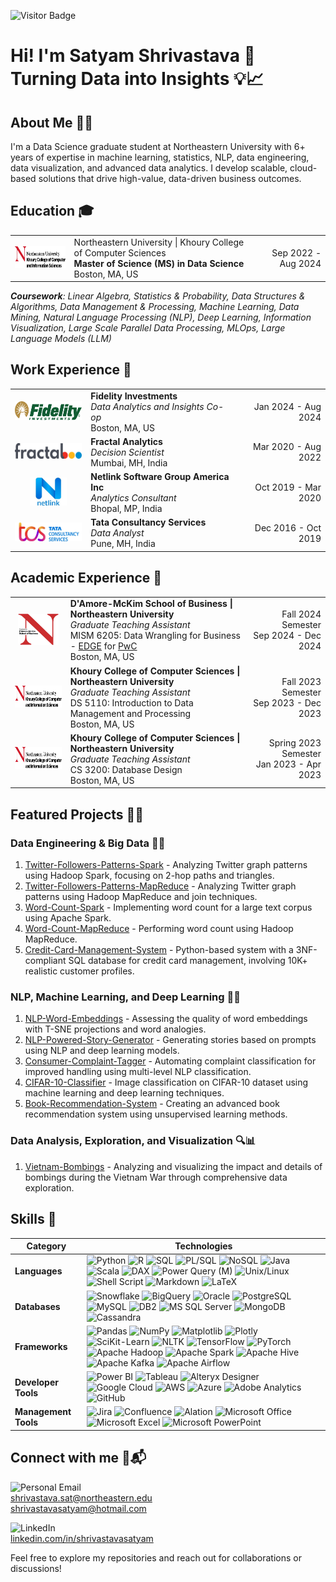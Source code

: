 ![Visitor Badge](https://visitor-badge.laobi.icu/badge?page_id=shrivastavasatyam.shrivastavasatyam)

# Hi! I'm Satyam Shrivastava 🌟 Turning Data into Insights 💡📈

## About Me 👨‍💻
I'm a Data Science graduate student at Northeastern University with 6+ years of expertise in machine learning, statistics, NLP, data engineering, data visualization, and advanced data analytics. I develop scalable, cloud-based solutions that drive high-value, data-driven business outcomes.

## Education 🎓

<table>
  <tr>
    <td align="center">
      <a href="https://www.linkedin.com/school/khoury-college"><img src="https://raw.githubusercontent.com/shrivastavasatyam/shrivastavasatyam/main/company_logo/nu_cs_school_logo.jpeg" alt="Khoury College of Computer Sciences" height="35"></a></td>
    <td>
      Northeastern University | Khoury College of Computer Sciences <br>
      <strong>Master of Science (MS) in Data Science</strong> <br>
      Boston, MA, US
    </td>
    <td align="right">
      Sep 2022 - Aug 2024
    </td>
  </tr>
</table>

***Coursework**: Linear Algebra, Statistics & Probability, Data Structures & Algorithms, Data Management & Processing, Machine Learning, Data Mining, Natural Language Processing (NLP), Deep Learning, Information Visualization, Large Scale Parallel Data Processing, MLOps, Large Language Models (LLM)*

## Work Experience 💼

<table>
  <tr>
    <td align="center">
      <a href="https://www.linkedin.com/company/fidelity-investments"><img src="https://raw.githubusercontent.com/shrivastavasatyam/shrivastavasatyam/main/company_logo/fidelity_logo.png" alt="Fidelity Investments" height="30"></a></td>
    <td>
      <strong>Fidelity Investments</strong><br>
      <em>Data Analytics and Insights Co-op&nbsp;&nbsp;&nbsp;&nbsp;&nbsp;&nbsp;&nbsp;&nbsp;&nbsp;&nbsp;</em><br>
      Boston, MA, US
    </td>
    <td align="right">
      Jan 2024 - Aug 2024
    </td>
  </tr>
  <tr></tr>
  <tr>
    <td align="center">
      <a href="https://www.linkedin.com/company/fractal-analytics"><img src="https://raw.githubusercontent.com/shrivastavasatyam/shrivastavasatyam/main/company_logo/fractal_logo.jpg" alt="Fractal Analytics" height="25"></a></td>
    <td>
      <strong>Fractal Analytics</strong><br>
      <em>Decision Scientist&nbsp;&nbsp;&nbsp;&nbsp;&nbsp;&nbsp;&nbsp;&nbsp;&nbsp;&nbsp;</em><br>
      Mumbai, MH, India
    </td>
    <td align="right">
      Mar 2020 - Aug 2022
    </td>
  </tr>
  <tr></tr>
  <tr>
    <td align="center">
      <a href="https://www.linkedin.com/company/netlinksolutions"><img src="https://raw.githubusercontent.com/shrivastavasatyam/shrivastavasatyam/main/company_logo/netlink_logo.jpeg" alt="Netlink Software Group America Inc" height="45"></a></td>
    <td>
      <strong>Netlink Software Group America Inc</strong><br>
      <em>Analytics Consultant&nbsp;&nbsp;&nbsp;&nbsp;&nbsp;&nbsp;&nbsp;&nbsp;&nbsp;&nbsp;</em><br>
      Bhopal, MP, India
    </td>
    <td align="right">
      Oct 2019 - Mar 2020
    </td>
  </tr>
  <tr></tr>
  <tr>
    <td align="center">
      <a href="https://www.linkedin.com/company/tata-consultancy-services"><img src="https://raw.githubusercontent.com/shrivastavasatyam/shrivastavasatyam/main/company_logo/tcs_logo.jpeg" alt="Tata Consultancy Services" height="30"></a></td>
    <td>
      <strong>Tata Consultancy Services</strong><br>
      <em>Data Analyst&nbsp;&nbsp;&nbsp;&nbsp;&nbsp;&nbsp;&nbsp;&nbsp;&nbsp;&nbsp;</em><br>
      Pune, MH, India
    </td>
    <td align="right">
      Dec 2016 - Oct 2019
    </td>
  </tr>
</table>

## Academic Experience 🏫

<table>
  <tr>
    <td align="center">
      <a href="https://www.linkedin.com/school/d'amore-mckim-school-of-business-at-northeastern-university"><img src="https://raw.githubusercontent.com/shrivastavasatyam/shrivastavasatyam/main/company_logo/nu_business_school_logo.jpeg" alt="D'Amore-McKim School of Business" height="50"></a></td>
    <td>
      <strong>D'Amore-McKim School of Business | Northeastern University</strong><br>
      <em>Graduate Teaching Assistant</em><br>
      MISM 6205: Data Wrangling for Business - <a href="https://www.linkedin.com/company/northeastern-university-edge/">EDGE</a> for <a href="https://www.linkedin.com/company/pwc/">PwC</a> <br>
      Boston, MA, US
    </td>
    <td align="right">
      Fall 2024 Semester<br>
      Sep 2024 - Dec 2024
    </td>
  </tr>
  <tr></tr>
  <tr>
    <td align="center">
      <a href="https://www.linkedin.com/school/khoury-college"><img src="https://raw.githubusercontent.com/shrivastavasatyam/shrivastavasatyam/main/company_logo/nu_cs_school_logo.jpeg" alt="Khoury College of Computer Sciences" height="35"></a></td>
    <td>
      <strong>Khoury College of Computer Sciences | Northeastern University</strong><br>
      <em>Graduate Teaching Assistant</em><br>
      DS 5110: Introduction to Data Management and Processing <br>
      Boston, MA, US
    </td>
    <td align="right">
      Fall 2023 Semester<br>
      Sep 2023 - Dec 2023
    </td>
  </tr>
  <tr></tr>
  <tr>
    <td align="center">
      <a href="https://www.linkedin.com/school/khoury-college"><img src="https://raw.githubusercontent.com/shrivastavasatyam/shrivastavasatyam/main/company_logo/nu_cs_school_logo.jpeg" alt="Khoury College of Computer Sciences" height="35"></a></td>
    <td>
      <strong>Khoury College of Computer Sciences | Northeastern University</strong><br>
      <em>Graduate Teaching Assistant</em><br>
      CS 3200: Database Design<br>
      Boston, MA, US
    </td>
    <td align="right">
      Spring 2023 Semester <br>
      Jan 2023 - Apr 2023
    </td>
  </tr>
</table>

## Featured Projects 📂🚀

### Data Engineering & Big Data 💾🌐
1. [Twitter-Followers-Patterns-Spark](https://github.com/shrivastavasatyam/Twitter-Followers-Patterns-Spark) - Analyzing Twitter graph patterns using Hadoop Spark, focusing on 2-hop paths and triangles.
2. [Twitter-Followers-Patterns-MapReduce](https://github.com/shrivastavasatyam/Twitter-Followers-Patterns-MapReduce) - Analyzing Twitter graph patterns using Hadoop MapReduce and join techniques.
3. [Word-Count-Spark](https://github.com/shrivastavasatyam/Word-Count-Spark) - Implementing word count for a large text corpus using Apache Spark.
4. [Word-Count-MapReduce](https://github.com/shrivastavasatyam/Word-Count-MapReduce) - Performing word count using Hadoop MapReduce.
5. [Credit-Card-Management-System](https://github.com/shrivastavasatyam/Credit-Card-Management-System) - Python-based system with a 3NF-compliant SQL database for credit card management, involving 10K+ realistic customer profiles.

### NLP, Machine Learning, and Deep Learning 🤖🧠
1. [NLP-Word-Embeddings](https://github.com/shrivastavasatyam/NLP-Word-Embeddings) - Assessing the quality of word embeddings with T-SNE projections and word analogies.
2. [NLP-Powered-Story-Generator](https://github.com/shrivastavasatyam/NLP-Powered-Story-Generator) - Generating stories based on prompts using NLP and deep learning models.
3. [Consumer-Complaint-Tagger](https://github.com/shrivastavasatyam/Consumer-Complaint-Tagger) - Automating complaint classification for improved handling using multi-level NLP classification.
4. [CIFAR-10-Classifier](https://github.com/shrivastavasatyam/CIFAR-10-Classifier) - Image classification on CIFAR-10 dataset using machine learning and deep learning techniques.
5. [Book-Recommendation-System](https://github.com/shrivastavasatyam/Book-Recommendation-System) - Creating an advanced book recommendation system using unsupervised learning methods.

### Data Analysis, Exploration, and Visualization 🔍📊
1. [Vietnam-Bombings](https://shrivastavasatyam.github.io/Vietnam-Bombings/) - Analyzing and visualizing the impact and details of bombings during the Vietnam War through comprehensive data exploration.

## Skills 🔧

| Category          | Technologies                                                                                                                                                                                                                                                                                                                                                                                                                                |
|-------------------|--------------------------------------------------------------------------------------------------------------------------------------------------------------------------------------------------------------------------------------------------------------------------------------------------------------------------------------------------------------------------------------------------------------------------------------------|
| **Languages**     | ![Python](https://img.shields.io/badge/Python-3776AB?style=for-the-badge&logo=python&logoColor=white) ![R](https://img.shields.io/badge/R-276DC3?style=for-the-badge&logo=r&logoColor=white) ![SQL](https://img.shields.io/badge/SQL-4479A1?style=for-the-badge&logo=sqlite&logoColor=white) ![PL/SQL](https://img.shields.io/badge/PL%2FSQL-F80000?style=for-the-badge&logo=oracle&logoColor=white) ![NoSQL](https://img.shields.io/badge/NoSQL-00E5FF?style=for-the-badge&logo=mongodb&logoColor=white) ![Java](https://img.shields.io/badge/java-%23ED8B00.svg?style=for-the-badge&logo=openjdk&logoColor=white) ![Scala](https://img.shields.io/badge/Scala-DC322F?style=for-the-badge&logo=scala&logoColor=white) ![DAX](https://img.shields.io/badge/DAX-F2C811?style=for-the-badge&logo=power-bi&logoColor=black) ![Power Query (M)](https://img.shields.io/badge/Power%20Query%20(M)-2E86C1?style=for-the-badge&logo=power-bi&logoColor=white) ![Unix/Linux](https://img.shields.io/badge/Unix/Linux-FCC624?style=for-the-badge&logo=linux&logoColor=black) ![Shell Script](https://img.shields.io/badge/Shell_Script-4EAA25?style=for-the-badge&logo=gnu-bash&logoColor=white) ![Markdown](https://img.shields.io/badge/markdown-%23000000.svg?style=for-the-badge&logo=markdown&logoColor=white) ![LaTeX](https://img.shields.io/badge/latex-%23008080.svg?style=for-the-badge&logo=latex&logoColor=white) |
| **Databases**     | ![Snowflake](https://img.shields.io/badge/Snowflake-29B5E8?style=for-the-badge&logo=snowflake&logoColor=white) ![BigQuery](https://img.shields.io/badge/BigQuery-4285F4?style=for-the-badge&logo=google-cloud&logoColor=white) ![Oracle](https://img.shields.io/badge/Oracle-F80000?style=for-the-badge&logo=oracle&logoColor=white) ![PostgreSQL](https://img.shields.io/badge/PostgreSQL-336791?style=for-the-badge&logo=postgresql&logoColor=white) ![MySQL](https://img.shields.io/badge/MySQL-4479A1?style=for-the-badge&logo=mysql&logoColor=white) ![DB2](https://img.shields.io/badge/DB2-003A6D?style=for-the-badge&logo=ibm&logoColor=white) ![MS SQL Server](https://img.shields.io/badge/MS_SQL_Server-CC2927?style=for-the-badge&logo=microsoft-sql-server&logoColor=white) ![MongoDB](https://img.shields.io/badge/MongoDB-47A248?style=for-the-badge&logo=mongodb&logoColor=white) ![Cassandra](https://img.shields.io/badge/Cassandra-1287B1?style=for-the-badge&logo=apache-cassandra&logoColor=white) |
| **Frameworks**    | ![Pandas](https://img.shields.io/badge/Pandas-150458?style=for-the-badge&logo=pandas&logoColor=white) ![NumPy](https://img.shields.io/badge/NumPy-013243?style=for-the-badge&logo=numpy&logoColor=white) ![Matplotlib](https://img.shields.io/badge/Matplotlib-11557C?style=for-the-badge&logo=plotly&logoColor=white) ![Plotly](https://img.shields.io/badge/Plotly-%233F4F75.svg?style=for-the-badge&logo=plotly&logoColor=white) ![SciKit-Learn](https://img.shields.io/badge/SciKit--Learn-F7931E?style=for-the-badge&logo=scikit-learn&logoColor=white) ![NLTK](https://img.shields.io/badge/NLTK-91BFF9?style=for-the-badge&logo=nltk&logoColor=white) ![TensorFlow](https://img.shields.io/badge/TensorFlow-FF6F00?style=for-the-badge&logo=tensorflow&logoColor=white) ![PyTorch](https://img.shields.io/badge/PyTorch-EE4C2C?style=for-the-badge&logo=pytorch&logoColor=white) ![Apache Hadoop](https://img.shields.io/badge/Apache%20Hadoop-66CCFF?style=for-the-badge&logo=apachehadoop&logoColor=black) ![Apache Spark](https://img.shields.io/badge/Apache%20Spark-E25A1C?style=for-the-badge&logo=apache-spark&logoColor=white) ![Apache Hive](https://img.shields.io/badge/Apache%20Hive-FDEE21?style=for-the-badge&logo=apachehive&logoColor=black) ![Apache Kafka](https://img.shields.io/badge/Apache%20Kafka-000?style=for-the-badge&logo=apachekafka) ![Apache Airflow](https://img.shields.io/badge/Apache%20Airflow-017CEE?style=for-the-badge&logo=Apache%20Airflow&logoColor=white)
| **Developer Tools** | ![Power BI](https://img.shields.io/badge/Power_BI-F2C811?style=for-the-badge&logo=power-bi&logoColor=black) ![Tableau](https://img.shields.io/badge/Tableau-E97627?style=for-the-badge&logo=tableau&logoColor=white) ![Alteryx Designer](https://img.shields.io/badge/Alteryx-29B5E8?style=for-the-badge&logo=alteryx&logoColor=white) ![Google Cloud](https://img.shields.io/badge/Google_Cloud-4285F4?style=for-the-badge&logo=google-cloud&logoColor=white) ![AWS](https://img.shields.io/badge/AWS-%23FF9900.svg?style=for-the-badge&logo=amazon-aws&logoColor=white) ![Azure](https://img.shields.io/badge/azure-%230072C6.svg?style=for-the-badge&logo=microsoftazure&logoColor=white) ![Adobe Analytics](https://img.shields.io/badge/Adobe_Analytics-FF0000?style=for-the-badge&logo=adobe&logoColor=white) ![GitHub](https://img.shields.io/badge/GitHub-181717?style=for-the-badge&logo=github&logoColor=white) |
| **Management Tools** | ![Jira](https://img.shields.io/badge/Jira-0052CC?style=for-the-badge&logo=jira&logoColor=white) ![Confluence](https://img.shields.io/badge/Confluence-172B4D?style=for-the-badge&logo=confluence&logoColor=white) ![Alation](https://img.shields.io/badge/Alation-FF7F27?style=for-the-badge&logo=alteryx&logoColor=white) ![Microsoft Office](https://img.shields.io/badge/Microsoft_Office-D83B01?style=for-the-badge&logo=microsoft-office&logoColor=white) ![Microsoft Excel](https://img.shields.io/badge/Microsoft_Excel-217346?style=for-the-badge&logo=microsoft-excel&logoColor=white) ![Microsoft PowerPoint](https://img.shields.io/badge/Microsoft_PowerPoint-B7472A?style=for-the-badge&logo=microsoft-powerpoint&logoColor=white) |


## Connect with me 💬📬
![Personal Email](https://img.shields.io/badge/Email-%230078D4.svg?style=flat&logo=microsoft-outlook&logoColor=white)<br>[shrivastava.sat@northeastern.edu](mailto:shrivastava.sat@northeastern.edu)<br>[shrivastavasatyam@hotmail.com](mailto:shrivastavasatyam@hotmail.com)

![LinkedIn](https://img.shields.io/badge/LinkedIn-%230077B5.svg?style=flat&logo=linkedin&logoColor=white)<br>[linkedin.com/in/shrivastavasatyam](https://www.linkedin.com/in/shrivastavasatyam)

Feel free to explore my repositories and reach out for collaborations or discussions!
